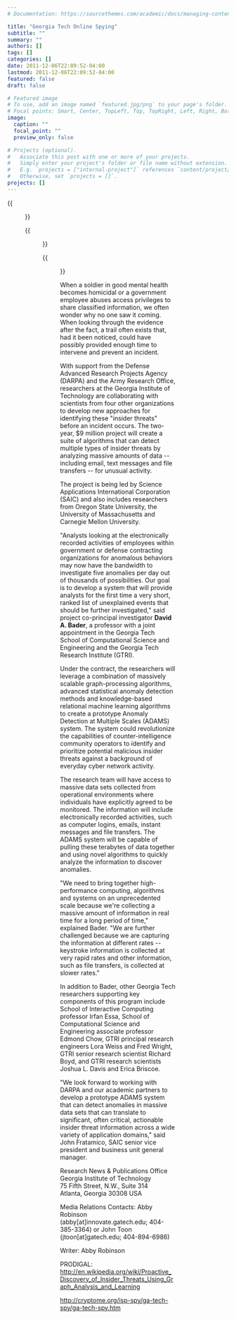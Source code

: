 ```yaml
---
# Documentation: https://sourcethemes.com/academic/docs/managing-content/

title: "Georgia Tech Online Spying"
subtitle: ""
summary: ""
authors: []
tags: []
categories: []
date: 2011-12-06T22:09:52-04:00
lastmod: 2011-12-06T22:09:52-04:00
featured: false
draft: false

# Featured image
# To use, add an image named `featured.jpg/png` to your page's folder.
# Focal points: Smart, Center, TopLeft, Top, TopRight, Left, Right, BottomLeft, Bottom, BottomRight.
image:
  caption: ""
  focal_point: ""
  preview_only: false

# Projects (optional).
#   Associate this post with one or more of your projects.
#   Simply enter your project's folder or file name without extension.
#   E.g. `projects = ["internal-project"]` references `content/project/deep-learning/index.md`.
#   Otherwise, set `projects = []`.
projects: []
---
```


{{<figure src="pict2.jpg" caption="Georgia Tech DARPA ADAMS leaders">}}

{{<figure src="pict0.jpg" caption="Georgia Tech DARPA ADAMS team">}}

{{<figure src="pict1.jpg" caption="Data collection environment">}}

When a soldier in good mental health becomes homicidal or a government employee abuses access privileges to share classified information, we often wonder why no one saw it coming. When looking through the evidence after the fact, a trail often exists that, had it been noticed, could have possibly provided enough time to intervene and prevent an incident.

With support from the Defense Advanced Research Projects Agency (DARPA) and the Army Research Office, researchers at the Georgia Institute of Technology are collaborating with scientists from four other organizations to develop new approaches for identifying these "insider threats" before an incident occurs. The two-year, $9 million project will create a suite of algorithms that can detect multiple types of insider threats by analyzing massive amounts of data -- including email, text messages and file transfers -- for unusual activity.

The project is being led by Science Applications International Corporation (SAIC) and also includes researchers from Oregon State University, the University of Massachusetts and Carnegie Mellon University.

"Analysts looking at the electronically recorded activities of employees within government or defense contracting organizations for anomalous behaviors may now have the bandwidth to investigate five anomalies per day out of thousands of possibilities. Our goal is to develop a system that will provide analysts for the first time a very short, ranked list of unexplained events that should be further investigated," said project co-principal investigator **David A. Bader**, a professor with a joint appointment in the Georgia Tech School of Computational Science and Engineering and the Georgia Tech Research Institute (GTRI).

Under the contract, the researchers will leverage a combination of massively scalable graph-processing algorithms, advanced statistical anomaly detection methods and knowledge-based relational machine learning algorithms to create a prototype Anomaly Detection at Multiple Scales (ADAMS) system. The system could revolutionize the capabilities of counter-intelligence community operators to identify and prioritize potential malicious insider threats against a background of everyday cyber network activity.

The research team will have access to massive data sets collected from operational environments where individuals have explicitly agreed to be monitored. The information will include electronically recorded activities, such as computer logins, emails, instant messages and file transfers. The ADAMS system will be capable of pulling these terabytes of data together and using novel algorithms to quickly analyze the information to discover anomalies.

"We need to bring together high-performance computing, algorithms and systems on an unprecedented scale because we're collecting a massive amount of information in real time for a long period of time," explained Bader. "We are further challenged because we are capturing the information at different rates -- keystroke information is collected at very rapid rates and other information, such as file transfers, is collected at slower rates."

In addition to Bader, other Georgia Tech researchers supporting key components of this program include School of Interactive Computing professor Irfan Essa, School of Computational Science and Engineering associate professor Edmond Chow, GTRI principal research engineers Lora Weiss and Fred Wright, GTRI senior research scientist Richard Boyd, and GTRI research scientists Joshua L. Davis and Erica Briscoe.

"We look forward to working with DARPA and our academic partners to develop a prototype ADAMS system that can detect anomalies in massive data sets that can translate to significant, often critical, actionable insider threat information across a wide variety of application domains," said John Fratamico, SAIC senior vice president and business unit general manager.

Research News & Publications Office   
Georgia Institute of Technology   
75 Fifth Street, N.W., Suite 314   
Atlanta, Georgia 30308 USA   

Media Relations Contacts: Abby Robinson (abby[at]innovate.gatech.edu; 404-385-3364) or John Toon (jtoon[at]gatech.edu; 404-894-6986)

Writer: Abby Robinson

PRODIGAL: http://en.wikipedia.org/wiki/Proactive_Discovery_of_Insider_Threats_Using_Graph_Analysis_and_Learning


http://cryptome.org/isp-spy/ga-tech-spy/ga-tech-spy.htm
